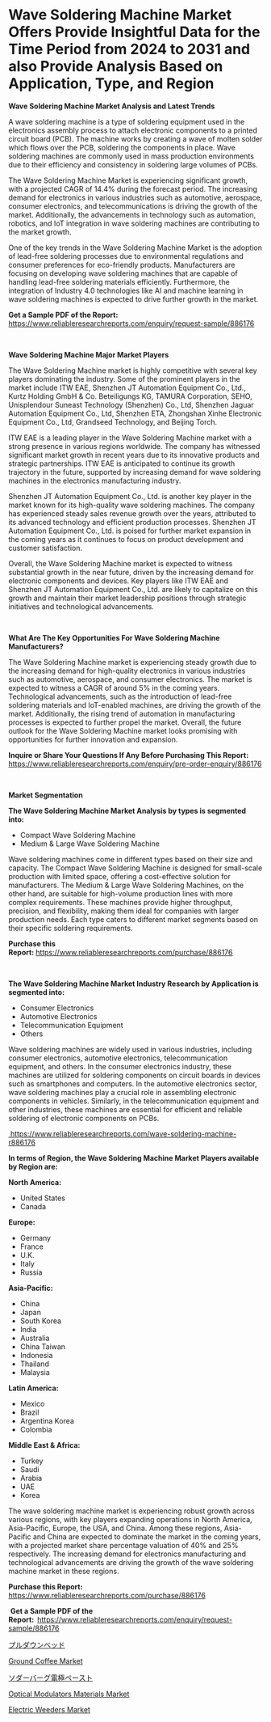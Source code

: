 <p><h1>Wave Soldering Machine Market Offers Provide Insightful Data for the Time Period from 2024 to 2031 and also Provide Analysis Based on Application, Type, and Region</h1></p><p><strong>Wave Soldering Machine Market Analysis and Latest Trends</strong></p>
<p><p>A wave soldering machine is a type of soldering equipment used in the electronics assembly process to attach electronic components to a printed circuit board (PCB). The machine works by creating a wave of molten solder which flows over the PCB, soldering the components in place. Wave soldering machines are commonly used in mass production environments due to their efficiency and consistency in soldering large volumes of PCBs.</p><p>The Wave Soldering Machine Market is experiencing significant growth, with a projected CAGR of 14.4% during the forecast period. The increasing demand for electronics in various industries such as automotive, aerospace, consumer electronics, and telecommunications is driving the growth of the market. Additionally, the advancements in technology such as automation, robotics, and IoT integration in wave soldering machines are contributing to the market growth.</p><p>One of the key trends in the Wave Soldering Machine Market is the adoption of lead-free soldering processes due to environmental regulations and consumer preferences for eco-friendly products. Manufacturers are focusing on developing wave soldering machines that are capable of handling lead-free soldering materials efficiently. Furthermore, the integration of Industry 4.0 technologies like AI and machine learning in wave soldering machines is expected to drive further growth in the market.</p></p>
<p><strong>Get a Sample PDF of the Report:&nbsp;</strong> <a href="https://www.reliableresearchreports.com/enquiry/request-sample/886176">https://www.reliableresearchreports.com/enquiry/request-sample/886176</a></p>
<p>&nbsp;</p>
<p><strong>Wave Soldering Machine Major Market Players</strong></p>
<p><p>The Wave Soldering Machine market is highly competitive with several key players dominating the industry. Some of the prominent players in the market include ITW EAE, Shenzhen JT Automation Equipment Co., Ltd., Kurtz Holding GmbH & Co. Beteiligungs KG, TAMURA Corporation, SEHO, Unisplendour Suneast Technology (Shenzhen) Co., Ltd, Shenzhen Jaguar Automation Equipment Co., Ltd, Shenzhen ETA, Zhongshan Xinhe Electronic Equipment Co., Ltd, Grandseed Technology, and Beijing Torch.</p><p>ITW EAE is a leading player in the Wave Soldering Machine market with a strong presence in various regions worldwide. The company has witnessed significant market growth in recent years due to its innovative products and strategic partnerships. ITW EAE is anticipated to continue its growth trajectory in the future, supported by increasing demand for wave soldering machines in the electronics manufacturing industry.</p><p>Shenzhen JT Automation Equipment Co., Ltd. is another key player in the market known for its high-quality wave soldering machines. The company has experienced steady sales revenue growth over the years, attributed to its advanced technology and efficient production processes. Shenzhen JT Automation Equipment Co., Ltd. is poised for further market expansion in the coming years as it continues to focus on product development and customer satisfaction.</p><p>Overall, the Wave Soldering Machine market is expected to witness substantial growth in the near future, driven by the increasing demand for electronic components and devices. Key players like ITW EAE and Shenzhen JT Automation Equipment Co., Ltd. are likely to capitalize on this growth and maintain their market leadership positions through strategic initiatives and technological advancements.</p></p>
<p>&nbsp;</p>
<p><strong>What Are The Key Opportunities For Wave Soldering Machine Manufacturers?</strong></p>
<p><p>The Wave Soldering Machine market is experiencing steady growth due to the increasing demand for high-quality electronics in various industries such as automotive, aerospace, and consumer electronics. The market is expected to witness a CAGR of around 5% in the coming years. Technological advancements, such as the introduction of lead-free soldering materials and IoT-enabled machines, are driving the growth of the market. Additionally, the rising trend of automation in manufacturing processes is expected to further propel the market. Overall, the future outlook for the Wave Soldering Machine market looks promising with opportunities for further innovation and expansion.</p></p>
<p><strong>Inquire or Share Your Questions If Any Before Purchasing This Report:</strong> <a href="https://www.reliableresearchreports.com/enquiry/pre-order-enquiry/886176">https://www.reliableresearchreports.com/enquiry/pre-order-enquiry/886176</a></p>
<p>&nbsp;</p>
<p><strong>Market Segmentation</strong></p>
<p><strong>The Wave Soldering Machine Market Analysis by types is segmented into:</strong></p>
<p><ul><li>Compact Wave Soldering Machine</li><li>Medium & Large Wave Soldering Machine</li></ul></p>
<p><p>Wave soldering machines come in different types based on their size and capacity. The Compact Wave Soldering Machine is designed for small-scale production with limited space, offering a cost-effective solution for manufacturers. The Medium & Large Wave Soldering Machines, on the other hand, are suitable for high-volume production lines with more complex requirements. These machines provide higher throughput, precision, and flexibility, making them ideal for companies with larger production needs. Each type caters to different market segments based on their specific soldering requirements.</p></p>
<p><strong>Purchase this Report:&nbsp;</strong><a href="https://www.reliableresearchreports.com/purchase/886176">https://www.reliableresearchreports.com/purchase/886176</a></p>
<p>&nbsp;</p>
<p><strong>The Wave Soldering Machine Market Industry Research by Application is segmented into:</strong></p>
<p><ul><li>Consumer Electronics</li><li>Automotive Electronics</li><li>Telecommunication Equipment</li><li>Others</li></ul></p>
<p><p>Wave soldering machines are widely used in various industries, including consumer electronics, automotive electronics, telecommunication equipment, and others. In the consumer electronics industry, these machines are utilized for soldering components on circuit boards in devices such as smartphones and computers. In the automotive electronics sector, wave soldering machines play a crucial role in assembling electronic components in vehicles. Similarly, in the telecommunication equipment and other industries, these machines are essential for efficient and reliable soldering of electronic components on PCBs.</p></p>
<p><a href="https://www.reliableresearchreports.com/wave-soldering-machine-r886176">&nbsp;https://www.reliableresearchreports.com/wave-soldering-machine-r886176</a></p>
<p><strong>In terms of Region, the Wave Soldering Machine Market Players available by Region are:</strong></p>
<p>
    <p> <strong> North America: </strong>
        <ul>
            <li>United States</li>
            <li>Canada</li>
        </ul>
        </p> 
    <p> <strong> Europe: </strong>
        <ul>
            <li>Germany</li>
            <li>France</li>
            <li>U.K.</li>
            <li>Italy</li>
            <li>Russia</li>
        </ul>
        </p> 
    <p> <strong> Asia-Pacific: </strong>
        <ul>
            <li>China</li>
            <li>Japan</li>
            <li>South Korea</li>
            <li>India</li>
            <li>Australia</li>
            <li>China Taiwan</li>
            <li>Indonesia</li>
            <li>Thailand</li>
            <li>Malaysia</li>
        </ul>
        </p> 
    <p> <strong> Latin America: </strong>
        <ul>
            <li>Mexico</li>
            <li>Brazil</li>
            <li>Argentina Korea</li>
            <li>Colombia</li>
        </ul>
        </p> 
    <p> <strong> Middle East & Africa: </strong>
        <ul>
            <li>Turkey</li>
            <li>Saudi</li>
            <li>Arabia</li>
            <li>UAE</li>
            <li>Korea</li>
        </ul>
    </p>
    </p>
<p><p>The wave soldering machine market is experiencing robust growth across various regions, with key players expanding operations in North America, Asia-Pacific, Europe, the USA, and China. Among these regions, Asia-Pacific and China are expected to dominate the market in the coming years, with a projected market share percentage valuation of 40% and 25% respectively. The increasing demand for electronics manufacturing and technological advancements are driving the growth of the wave soldering machine market in these regions.</p></p>
<p><strong>Purchase this Report: </strong><a href="https://www.reliableresearchreports.com/purchase/886176">https://www.reliableresearchreports.com/purchase/886176</a></p>
<p>&nbsp;<strong>Get a Sample PDF of the Report:&nbsp;&nbsp;</strong><a href="https://www.reliableresearchreports.com/enquiry/request-sample/886176">https://www.reliableresearchreports.com/enquiry/request-sample/886176</a></p>
<p><strong></strong></p>
<p><p><a href="https://github.com/bevdtkn4419963/Market-Research-Report-List-1/blob/main/520045635011.md">プルダウンベッド</a></p><p><a href="https://www.linkedin.com/pulse/ground-coffee-market-size-trends-complete-industry-overview-w4hoe?trackingId=%2Fu3Fhe8BYHoxVpPgTav2Pg%3D%3D">Ground Coffee Market</a></p><p><a href="https://medium.com/@joanne.scott9078/%E3%82%BD%E3%83%BC%E3%83%80%E3%83%BC%E3%83%90%E3%83%BC%E3%82%B0%E9%9B%BB%E6%A5%B5%E3%83%9A%E3%83%BC%E3%82%B9%E3%83%88%E5%B8%82%E5%A0%B4-2031%E5%B9%B4%E3%81%BE%E3%81%A7%E3%81%AE%E3%83%88%E3%83%AC%E3%83%B3%E3%83%89-%E4%BA%88%E6%B8%AC-%E3%81%8A%E3%82%88%E3%81%B3%E7%AB%B6%E4%BA%89%E5%88%86%E6%9E%90-134660abd68a">ソダーバーグ電極ペースト</a></p><p><a href="https://issuu.com/reportprime-2/docs/optical-modulators-materials-market-size-2030.pptx">Optical Modulators Materials Market</a></p><p><a href="https://github.com/redneck06/Market-Research-Report-List-3/blob/main/electric-weeders-market.md">Electric Weeders Market</a></p></p>